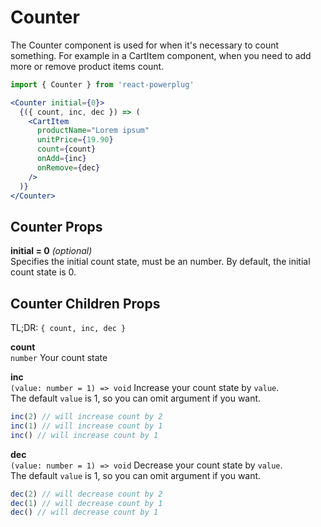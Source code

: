 # Counter

The Counter component is used for when it's necessary to count something. For example in a CartItem component, when you need to add more or remove product items count.

```js
import { Counter } from 'react-powerplug'
``` 

```jsx
<Counter initial={0}>
  {({ count, inc, dec }) => (
    <CartItem
      productName="Lorem ipsum"
      unitPrice={19.90}
      count={count}
      onAdd={inc}
      onRemove={dec}
    />
  )}
</Counter>
``` 

## Counter Props

**initial = 0** *(optional)*  
Specifies the initial count state, must be an number.
By default, the initial count state is 0.

## Counter Children Props

TL;DR: `{ count, inc, dec }`

**count**  
`number`
Your count state

**inc**  
`(value: number = 1) => void`
Increase your count state by `value`.  
The default `value` is 1, so you can omit argument if you want.
```js
inc(2) // will increase count by 2
inc(1) // will increase count by 1
inc() // will increase count by 1
```

**dec**  
`(value: number = 1) => void`
Decrease your count state by `value`.  
The default `value` is 1, so you can omit argument if you want.
```js
dec(2) // will decrease count by 2
dec(1) // will decrease count by 1
dec() // will decrease count by 1
```
